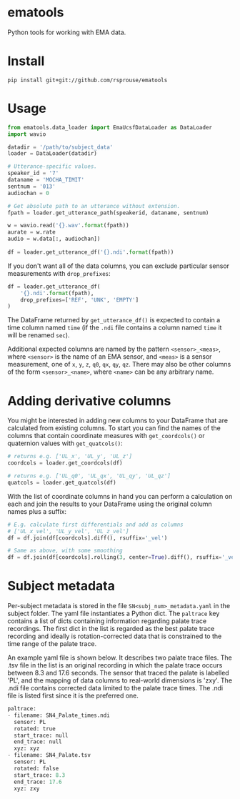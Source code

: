 # ematools
Python tools for working with EMA data.

# Install

    pip install git+git://github.com/rsprouse/ematools

# Usage

```python
from ematools.data_loader import EmaUcsfDataLoader as DataLoader
import wavio

datadir = '/path/to/subject_data'
loader = DataLoader(datadir)

# Utterance-specific values.
speaker_id = '7'
dataname = 'MOCHA_TIMIT'
sentnum = '013'
audiochan = 0

# Get absolute path to an utterance without extension.
fpath = loader.get_utterance_path(speakerid, dataname, sentnum)

w = wavio.read('{}.wav'.format(fpath))
aurate = w.rate
audio = w.data[:, audiochan])
 
df = loader.get_utterance_df('{}.ndi'.format(fpath))
```

If you don't want all of the data columns, you can exclude particular sensor
measurements with `drop_prefixes`:

```python
df = loader.get_utterance_df(
    '{}.ndi'.format(fpath),
    drop_prefixes=['REF', 'UNK', 'EMPTY']
)
```

The DataFrame returned by `get_utterance_df()` is expected to contain a time
column named `time` (if the `.ndi` file contains a column named `time` it
will be renamed `sec`).

Additional expected columns are named by the pattern `<sensor>_<meas>`, where
`<sensor>` is the name of an EMA sensor, and `<meas>` is a sensor measurement,
one of `x`, `y`, `z`, `q0`, `qx`, `qy`, `qz`. There may also be other
columns of the form `<sensor>_<name>`, where `<name>` can be any arbitrary
name.

# Adding derivative columns

You might be interested in adding new columns to your DataFrame that are
calculated from existing columns. To start you can find the names of the
columns that contain coordinate measures with `get_coordcols()` or
quaternion values with `get_quatcols()`:

```python
# returns e.g. ['UL_x', 'UL_y', 'UL_z']
coordcols = loader.get_coordcols(df)

# returns e.g. ['UL_q0', 'UL_qx', 'UL_qy', 'UL_qz']
quatcols = loader.get_quatcols(df)
```

With the list of coordinate columns in hand you can perform a calculation
on each and join the results to your DataFrame using the original column
names plus a suffix:

```python
# E.g. calculate first differentials and add as columns
# ['UL_x_vel', 'UL_y_vel', 'UL_z_vel']
df = df.join(df[coordcols].diff(), rsuffix='_vel')

# Same as above, with some smoothing
df = df.join(df[coordcols].rolling(3, center=True).diff(), rsuffix='_vel')
```
 
# Subject metadata

Per-subject metadata is stored in the file `SN<subj_num>_metadata.yaml` in
the subject folder. The yaml file instantiates a Python dict. The `paltrace`
key contains a list of dicts containing information regarding palate trace
recordings. The first dict in the list is regarded as the best palate
trace recording and ideally is rotation-corrected data that is constrained
to the time range of the palate trace.

An example yaml file is shown below. It describes two palate trace files.
The .tsv file in the list is an original recording in which the
palate trace occurs between 8.3 and 17.6 seconds. The sensor that traced
the palate is labelled 'PL', and the mapping of data columns to real-world
dimensions is 'zxy'. The .ndi file contains corrected data limited to the
palate trace times. The .ndi file is listed first since it is the preferred
one.

```python
paltrace:
- filename: SN4_Palate_times.ndi
  sensor: PL
  rotated: true
  start_trace: null
  end_trace: null
  xyz: xyz
- filename: SN4_Palate.tsv
  sensor: PL
  rotated: false
  start_trace: 8.3
  end_trace: 17.6
  xyz: zxy
```
